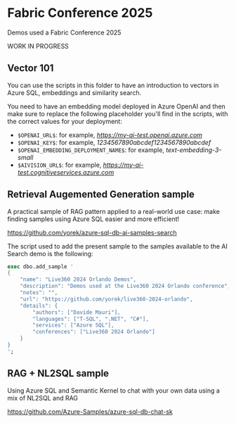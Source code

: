 # Fabric Conference 2025

Demos used a Fabric Conference 2025

WORK IN PROGRESS

## Vector 101

You can use the scripts in this folder to have an introduction to vectors in Azure SQL, embeddings and similarity search.

You need to have an embedding model deployed in Azure OpenAI and then make sure to replace the following placeholder you'll find in the scripts, with the correct values for your deployment:

- `$OPENAI_URL$`: for example, *https://my-ai-test.openai.azure.com*
- `$OPENAI_KEY$`: for example, *1234567890abcdef1234567890abcdef*
- `$OPENAI_EMBEDDING_DEPLOYMENT_NAME$`: for example, *text-embedding-3-small*
- `$AIVISION_URL$`: for example, *https://my-ai-test.cognitiveservices.azure.com*

## Retrieval Augemented Generation sample

A practical sample of RAG pattern applied to a real-world use case: make finding samples using Azure SQL easier and more efficient!

https://github.com/yorek/azure-sql-db-ai-samples-search

The script used to add the present sample to the samples available to the AI Search demo is the following:

```sql
exec dbo.add_sample '
{
    "name": "Live360 2024 Orlando Demos", 
    "description": "Demos used at the Live360 2024 Orlando conference",
    "notes": "",
    "url": "https://github.com/yorek/live360-2024-orlando",
    "details": {
        "authors": ["Davide Mauri"],
        "languages": ["T-SQL", ".NET", "C#"],                
        "services": ["Azure SQL"],
        "conferences": ["Live360 2024 Orlando"]
    }
}
';
```

## RAG + NL2SQL sample

Using Azure SQL and Semantic Kernel to chat with your own data using a mix of NL2SQL and RAG

https://github.com/Azure-Samples/azure-sql-db-chat-sk